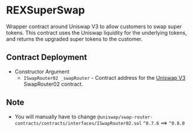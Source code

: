 # REXSuperSwap

Wrapper contract around Uniswap V3 to allow customers to swap super tokens. This contract uses the Uniswap liquidity for the underlying tokens, and returns the upgraded super tokens to the customer.

## Contract Deployment

- Constructor Argument
  - `ISwapRouter02 _swapRouter` - Contract address for the [Uniswap V3](https://docs.uniswap.org/protocol/reference/deployments) SwapRouter02 contract.

## Note

- You will manually have to change `@uniswap/swap-router-contracts/contracts/interfaces/ISwapRouter02.sol` `^0.7.6` ==> `^0.8.0`